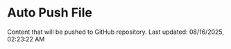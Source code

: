 # Auto Push File

Content that will be pushed to GitHub repository.
Last updated: 08/16/2025, 02:23:22 AM